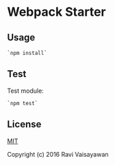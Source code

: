 # Webpack Starter

## Usage
    
    `npm install`

## Test

Test module:

    `npm test`

## License

[MIT](http://opensource.org/licenses/MIT)

Copyright (c) 2016 Ravi Vaisayawan